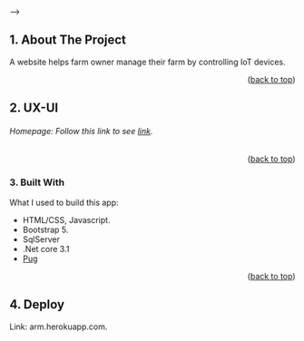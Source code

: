 <!-- <div id="top"></div>


<!-- PROJECT LOGO -->
<!-- <br />
<div align="center">
  
  <img src="https://natours.netlify.app/img/logo-green-2x.png" alt="Logo" height="80">

  <h3 align="center">Natour app</h3>

  
</div> --> -->




<!-- ABOUT THE PROJECT -->
## 1. About The Project

<!-- ![image](https://user-images.githubusercontent.com/82920386/159165532-23b47b47-8f64-4ca9-82d3-27d134ff0660.png) -->

A website helps farm owner manage their farm by controlling IoT devices. 

<p align="right">(<a href="#top">back to top</a>)</p>

## 2. UX-UI
###### Homepage: Follow this link to see [link](https://www.figma.com/file/nWRBd3t9ttk1tKzvtRYcEh/AeFarm?node-id=0%3A1).

<p align="right">(<a href="#top">back to top</a>)</p>

### 3. Built With

What I used to build this app:
* HTML/CSS, Javascript.
* Bootstrap 5.
* SqlServer
* .Net core 3.1
* [Pug](https://pugjs.org/)

<p align="right">(<a href="#top">back to top</a>)</p>



<!-- CONTACT -->
<!-- ## Contact

Your Name - [@your_twitter](https://twitter.com/your_username) - email@example.com

Project Link: [https://github.com/your_username/repo_name](https://github.com/your_username/repo_name)

<p align="right">(<a href="#top">back to top</a>)</p> -->



<!-- ACKNOWLEDGMENTS -->
## 4. Deploy
Link: arm.herokuapp.com.

